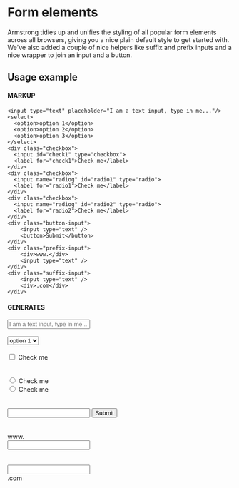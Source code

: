 # Form elements
Armstrong tidies up and unifies the styling of all popular form elements across all browsers, giving you a nice plain default style to get started with. We've also added a couple of nice helpers like suffix and prefix inputs and a nice wrapper to join an input and a button.

## Usage example
#### MARKUP
```
<input type="text" placeholder="I am a text input, type in me..."/>
<select>
  <option>option 1</option>
  <option>option 2</option>
  <option>option 3</option>
</select>
<div class="checkbox">
  <input id="check1" type="checkbox">
  <label for="check1">Check me</label>
</div>
<div class="checkbox">
  <input name="radiog" id="radio1" type="radio">
  <label for="radio1">Check me</label>
</div>
<div class="checkbox">
  <input name="radiog" id="radio2" type="radio">
  <label for="radio2">Check me</label>
</div>
<div class="button-input">
    <input type="text" />
    <button>Submit</button>
</div>
<div class="prefix-input">
    <div>www.</div>
    <input type="text" />
</div>
<div class="suffix-input">
    <input type="text" />
    <div>.com</div>
</div>
```
#### GENERATES
<div class="example-code" style="padding-bottom: 20px;">
  <input type="text" placeholder="I am a text input, type in me..."/>
  <br/><br/>
  <select>
  <option>option 1</option>
  <option>option 2</option>
  <option>option 3</option>
  </select>
  <br/><br/>
  <div class="checkbox">
    <input id="check1" type="checkbox">
    <label for="check1">Check me</label>
  </div>
<br/><br/>
  <div class="checkbox">
    <input name="radiog" id="radio1" type="radio">
    <label for="radio1">Check me</label>
  </div>
  <div class="checkbox">
    <input name="radiog" id="radio2" type="radio">
    <label for="radio2">Check me</label>
  </div>
  <br/><br/>
  <div class="button-input">
                <input type="text" />
                <button>Submit</button>
            </div>
            <br/>
            <br/>
            <div class="prefix-input">
                <div>www.</div>
                <input type="text" />
            </div>
            <br/>
            <br/>
            <div class="suffix-input">
                <input type="text" />
                <div>.com</div>
            </div>
</div>
